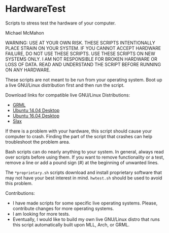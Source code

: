 # HardwareTest

Scripts to stress test the hardware of your computer.

Michael McMahon

WARNING: USE AT YOUR OWN RISK.  THESE SCRIPTS INTENTIONALLY PLACE STRAIN ON YOUR
SYSTEM.  IF YOU CANNOT ACCEPT HARDWARE FAILURE, DO NOT USE THESE SCRIPTS.  USE
THESE SCRIPTS ON NEW SYSTEMS ONLY.  I AM NOT RESPONSIBLE FOR BROKEN HARDWARE OR
LOSS OF DATA.  READ AND UNDERSTAND THE SCRIPT BEFORE RUNNING ON ANY HARDWARE.

These scripts are not meant to be run from your operating system.  Boot up a
live GNU/Linux distribution first and then run the script.

Download links for compatible live GNU/Linux Distributions:

- [GRML](https://grml.org/download/)
- [Ubuntu 14.04 Desktop](http://releases.ubuntu.com/14.04/)
- [Ubuntu 16.04 Desktop](http://releases.ubuntu.com/16.04/)
- [Slax](https://www.slax.org/)

If there is a problem with your hardware, this script should cause your computer
to crash.  Finding the part of the script that crashes can help troubleshoot the
problem area.

Bash scripts can do nearly anything to your system.  In general, always read
over scripts before using them.  If you want to remove functionality or a test,
remove a line or add a pound sign (#) at the beginning of unwanted lines.

The ```*proprietary.sh``` scripts download and install proprietary software that
may not have your best interest in mind.  ```hwtest.sh``` should be used to
avoid this problem.

Contributions:

- I have made scripts for some specific live operating systems.  Please,
  contribute changes for more operating systems.
- I am looking for more tests.
- Eventually, I would like to build my own live GNU/Linux distro that runs this
  script automatically built upon MLL, Arch, or GRML.
